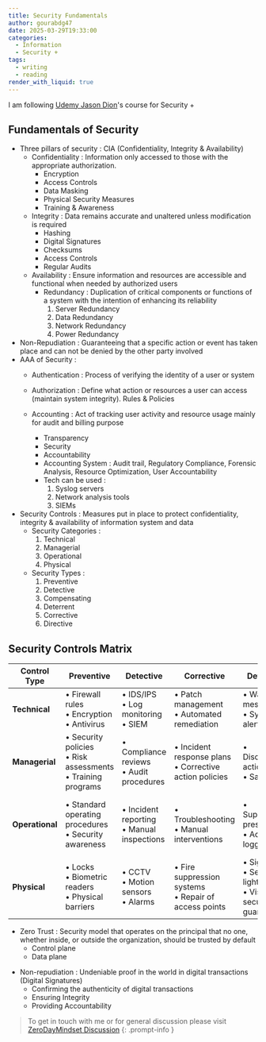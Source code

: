 ```yaml
---
title: Security Fundamentals
author: gourabdg47
date: 2025-03-29T19:33:00
categories:
  - Information
  - Security +
tags:
  - writing
  - reading
render_with_liquid: true
---
```

I am following [Udemy Jason Dion](https://www.udemy.com/course/securityplus/learn/lecture/40324620#overview)'s course for Security +

## Fundamentals of Security

- Three pillars of security : CIA (Confidentiality, Integrity & Availability)
	- Confidentiality : Information only accessed to those with the appropriate authorization.
		- Encryption
		- Access Controls
		- Data Masking
		- Physical Security Measures
		- Training & Awareness
	- Integrity : Data remains accurate and unaltered unless modification is required
		- Hashing
		- Digital Signatures
		- Checksums
		- Access Controls
		- Regular Audits
	- Availability : Ensure information and resources are accessible and functional when needed by authorized users 
		- Redundancy : Duplication of critical components or functions of a system with the intention of enhancing its reliability
			1. Server Redundancy
			2. Data Redundancy
			3. Network Redundancy
			4. Power Redundancy
- Non-Repudiation : Guaranteeing that a specific action or event has taken place and can not be denied by the other party involved
- AAA of Security : 
	- Authentication : Process of verifying the identity of a user or system
	- Authorization : Define what action or resources a user can access (maintain system integrity). Rules & Policies 
	- Accounting : Act of tracking user activity and resource usage mainly for audit and billing purpose
		- Transparency 
		- Security 
		- Accountability 
		
		* Accounting System : Audit trail, Regulatory Compliance, Forensic Analysis, Resource Optimization, User Accountability 
		* Tech can be used : 
			1. Syslog servers
			2. Network analysis tools
			3. SIEMs
- Security Controls : Measures put in place to protect confidentiality, integrity & availability of information system and data
	- Security Categories : 
		1. Technical
		2. Managerial
		3. Operational
		4. Physical
	- Security Types : 
		1. Preventive 
		2. Detective
		3. Compensating
		4. Deterrent
		5. Corrective
		6. Directive
## Security Controls Matrix

|Control Type|Preventive|Detective|Corrective|Deterrent|Compensating|Directive|
|---|---|---|---|---|---|---|
|**Technical**|• Firewall rules<br>• Encryption<br>• Antivirus|• IDS/IPS<br>• Log monitoring<br>• SIEM|• Patch management<br>• Automated remediation|• Warning messages<br>• System alerts|• Virtual patching<br>• Redundant systems|• Secure configuration guidelines|
|**Managerial**|• Security policies<br>• Risk assessments<br>• Training programs|• Compliance reviews<br>• Audit procedures|• Incident response plans<br>• Corrective action policies|• Disciplinary actions<br>• Sanctions|• Exception management<br>• Risk acceptance procedures|• Written policies<br>• Documented procedures|
|**Operational**|• Standard operating procedures<br>• Security awareness|• Incident reporting<br>• Manual inspections|• Troubleshooting<br>• Manual interventions|• Supervisory presence<br>• Access logging|• Temporary workaround procedures|• Guidance on secure practices<br>• Best practices documentation|
|**Physical**|• Locks<br>• Biometric readers<br>• Physical barriers|• CCTV<br>• Motion sensors<br>• Alarms|• Fire suppression systems<br>• Repair of access points|• Signage<br>• Security lighting<br>• Visible security guards|• Extra locks<br>• Reinforced doors|• Instructional signage<br>• Emergency exit guidelines|

- Zero Trust : Security model that operates on the principal that no one, whether inside, or outside the organization, should be trusted by default 
	- Control plane
	- Data plane
* Non-repudiation : Undeniable proof in the world in digital transactions (Digital Signatures)
	* Confirming the authenticity of digital transactions 
	* Ensuring Integrity
	* Providing Accountability


> To get in touch with me or for general discussion please visit [ZeroDayMindset Discussion](https://github.com/orgs/X3N0-G0D/discussions) 
{: .prompt-info }